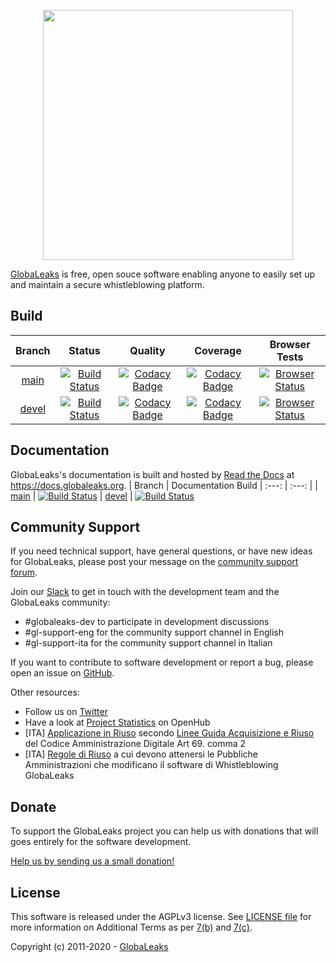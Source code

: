 <p align="center">
  <img src="/assets/globaleaks-logo-color.png" width="400">
</p>

[GlobaLeaks](https://www.globaleaks.org/) is free, open souce software enabling anyone to easily set up and maintain a secure whistleblowing platform.

## Build
| Branch | Status | Quality | Coverage | Browser Tests
| :---: | :---: | :---: | :---: | :---: |
| [main](https://github.com/globaleaks/GlobaLeaks/tree/main) | [![Build Status](https://travis-ci.org/globaleaks/GlobaLeaks.svg?branch=main)](https://travis-ci.org/globaleaks/GlobaLeaks) | [![Codacy Badge](https://api.codacy.com/project/badge/Grade/4e072e7e5287478fa56468f3719d94ef?branch=main)](https://www.codacy.com/app/GlobaLeaks/GlobaLeaks) | [![Codacy Badge](https://api.codacy.com/project/badge/Coverage/4e072e7e5287478fa56468f3719d94ef?branch=main)](https://www.codacy.com/app/GlobaLeaks/GlobaLeaks) | [![Browser Status](https://badges.herokuapp.com/sauce/globaleaks?tag=main&labels=none)](https://saucelabs.com/u/globaleaks)
| [devel](https://github.com/globaleaks/GlobaLeaks/tree/devel) | [![Build Status](https://travis-ci.org/globaleaks/GlobaLeaks.svg?branch=devel)](https://travis-ci.org/globaleaks/GlobaLeaks) | [![Codacy Badge](https://api.codacy.com/project/badge/Grade/4e072e7e5287478fa56468f3719d94ef?branch=devel)](https://www.codacy.com/app/GlobaLeaks/GlobaLeaks) | [![Codacy Badge](https://api.codacy.com/project/badge/Coverage/4e072e7e5287478fa56468f3719d94ef?branch=devel)](https://www.codacy.com/app/GlobaLeaks/GlobaLeaks) | [![Browser Status](https://badges.herokuapp.com/sauce/globaleaks?tag=devel&labels=none)](https://saucelabs.com/u/globaleaks)

## Documentation
GlobaLeaks's documentation is built and hosted by [Read the Docs](https://readthedocs.org) at https://docs.globaleaks.org.
| Branch | Documentation Build
| :---: | :---:  |
| [main](https://github.com/globaleaks/GlobaLeaks/tree/main) | [![Build Status](https://readthedocs.org/projects/globaleaks/badge/?version=main&style=flat)](https://docs.globaleaks.org/en/main/)
| [devel](https://github.com/globaleaks/GlobaLeaks/tree/devel) | [![Build Status](https://readthedocs.org/projects/globaleaks/badge/?version=devel&style=flat)](https://docs.globaleaks.org/en/devel/)


## Community Support
If you need technical support, have general questions, or have new ideas for GlobaLeaks, please post your message on the [community support forum](https://forum.globaleaks.org/).

Join our [Slack](https://slack.globaleaks.org) to get in touch with the development team and the GlobaLeaks community:
* #globaleaks-dev to participate in development discussions
* #gl-support-eng for the community support channel in English
* #gl-support-ita for the community support channel in Italian

If you want to contribute to software development or report a bug, please open an issue on [GitHub](https://github.com/globaleaks/GlobaLeaks/issues/).

Other resources:
* Follow us on [Twitter](https://twitter.com/globaleaks)
* Have a look at [Project Statistics](https://www.openhub.net/p/globaleaks) on OpenHub
* [ITA] [Applicazione in Riuso](https://developers.italia.it/it/software/globaleaks-globaleaks-f22648.html) secondo [Linee Guida Acquisizione e Riuso](https://docs.italia.it/italia/developers-italia/lg-acquisizione-e-riuso-software-per-pa-docs/it/stabile/) del Codice Amministrazione Digitale Art 69. comma 2
* [ITA] [Regole di Riuso](https://globaleaks.org/it/anticorruzione/regole-di-riuso-a-cui-devono-attenersi-le-pubbliche-amministrazioni-che-modificano-il-software-di-whistleblowing-globaleaks/) a cui devono attenersi le Pubbliche Amministrazioni che modificano il software di Whistleblowing GlobaLeaks

## Donate
To support the GlobaLeaks project you can help us with donations that will goes entirely for the software development.

[Help us by sending us a small donation!](https://www.globaleaks.org/donate)

## License
This software is released under the AGPLv3 license. See [LICENSE file](https://github.com/globaleaks/GlobaLeaks/blob/main/LICENSE) for more information on Additional Terms as per [7(b)](https://github.com/globaleaks/GlobaLeaks/blob/main/LICENSE#L684) and [7(c)](https://github.com/globaleaks/GlobaLeaks/blob/main/LICENSE#L713).

Copyright (c) 2011-2020 - [GlobaLeaks](https://www.globaleaks.org)
